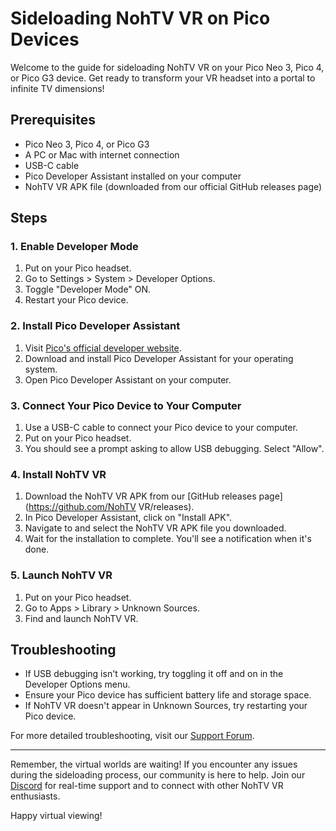 # Sideloading NohTV VR on Pico Devices

Welcome to the guide for sideloading NohTV VR on your Pico Neo 3, Pico 4, or Pico G3 device. Get ready to transform your VR headset into a portal to infinite TV dimensions!

## Prerequisites

- Pico Neo 3, Pico 4, or Pico G3
- A PC or Mac with internet connection
- USB-C cable
- Pico Developer Assistant installed on your computer
- NohTV VR APK file (downloaded from our official GitHub releases page)

## Steps

### 1. Enable Developer Mode

1. Put on your Pico headset.
2. Go to Settings > System > Developer Options.
3. Toggle "Developer Mode" ON.
4. Restart your Pico device.

### 2. Install Pico Developer Assistant

1. Visit [Pico's official developer website](https://developer.pico-interactive.com/).
2. Download and install Pico Developer Assistant for your operating system.
3. Open Pico Developer Assistant on your computer.

### 3. Connect Your Pico Device to Your Computer

1. Use a USB-C cable to connect your Pico device to your computer.
2. Put on your Pico headset.
3. You should see a prompt asking to allow USB debugging. Select "Allow".

### 4. Install NohTV VR

1. Download the NohTV VR APK from our [GitHub releases page](https://github.com/NohTV VR/releases).
2. In Pico Developer Assistant, click on "Install APK".
3. Navigate to and select the NohTV VR APK file you downloaded.
4. Wait for the installation to complete. You'll see a notification when it's done.

### 5. Launch NohTV VR

1. Put on your Pico headset.
2. Go to Apps > Library > Unknown Sources.
3. Find and launch NohTV VR.

## Troubleshooting

- If USB debugging isn't working, try toggling it off and on in the Developer Options menu.
- Ensure your Pico device has sufficient battery life and storage space.
- If NohTV VR doesn't appear in Unknown Sources, try restarting your Pico device.

For more detailed troubleshooting, visit our [Support Forum](https://tvr.vr/support).

---

Remember, the virtual worlds are waiting! If you encounter any issues during the sideloading process, our community is here to help. Join our [Discord](https://https://discord.com/channels/620674486064381965/1259616007505313865) for real-time support and to connect with other NohTV VR enthusiasts.

Happy virtual viewing!
